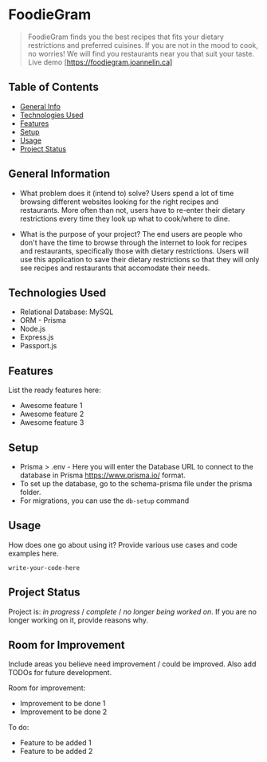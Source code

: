 # FoodieGram
> FoodieGram finds you the best recipes that fits your dietary restrictions and preferred cuisines. If you are not in the mood to cook, no worries! We will find you restaurants near you that suit your taste. 
> Live demo [https://foodiegram.joannelin.ca]

## Table of Contents
* [General Info](#general-information)
* [Technologies Used](#technologies-used)
* [Features](#features)
* [Setup](#setup)
* [Usage](#usage)
* [Project Status](#project-status)




## General Information
- What problem does it (intend to) solve?
Users spend a lot of time browsing different websites looking for the right recipes and restaurants. More often than not, users have to re-enter their dietary restrictions every time they look up what to cook/where to dine.

- What is the purpose of your project?
The end users are people who don't have the time to browse through the internet to look for recipes and restaurants, specifically those with dietary restrictions. Users will use this application to save their dietary restrictions so that they will only see recipes and restaurants that accomodate their needs.



## Technologies Used
- Relational Database: MySQL 
- ORM - Prisma
- Node.js
- Express.js 
- Passport.js 


## Features
List the ready features here:
- Awesome feature 1
- Awesome feature 2
- Awesome feature 3


## Setup
- Prisma > .env - Here you will enter the Database URL to connect to the database in Prisma https://www.prisma.io/ format. 
- To set up the database, go to the schema-prisma file under the prisma folder. 
- For migrations, you can use the `db-setup` command


## Usage
How does one go about using it?
Provide various use cases and code examples here.

`write-your-code-here`


## Project Status
Project is: _in progress_ / _complete_ / _no longer being worked on_. If you are no longer working on it, provide reasons why.


## Room for Improvement
Include areas you believe need improvement / could be improved. Also add TODOs for future development.

Room for improvement:
- Improvement to be done 1
- Improvement to be done 2

To do:
- Feature to be added 1
- Feature to be added 2


